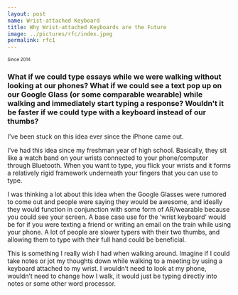 ```yaml
---
layout: post
name: Wrist-attached Keyboard
title: Why Wrist-attached Keyboards are the Future
image: ../pictures/rfc/index.jpeg
permalink: rfc1
---
```

<span style="font-size: 10px">Since 2014</span>

### What if we could type essays while we were walking without looking at our phones? What if we could see a text pop up on our Google Glass (or some comparable wearable) while walking and immediately start typing a response? Wouldn't it be faster if we could type with a keyboard instead of our thumbs?

I've been stuck on this idea ever since the iPhone came out. 

I’ve had this idea since my freshman year of high school. Basically, they sit like a watch band on your wrists connected to your phone/computer through Bluetooth. When you want to type, you flick your wrists and it forms a relatively rigid framework underneath your fingers that you can use to type. 

I was thinking a lot about this idea when the Google Glasses were rumored to come out and people were saying they would be awesome, and ideally they would function in conjunction with some form of AR/wearable because you could see your screen. A base case use for the ‘wrist keyboard’ would be for if you were texting a friend or writing an email on the train while using your phone. A lot of people are slower typers with their two thumbs, and allowing them to type with their full hand could be beneficial. 

This is something I really wish I had when walking around. Imagine if I could take notes or jot my thoughts down while walking to a meeting by using a keyboard attached to my wrist. I wouldn’t need to look at my phone, wouldn’t need to change how I walk, it would just be typing directly into notes or some other word processor. 